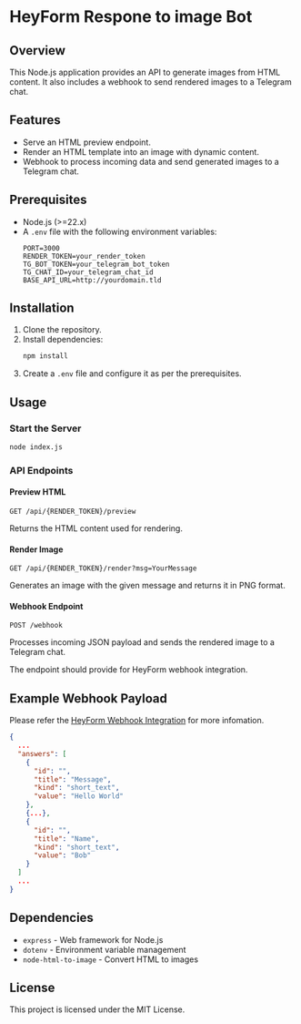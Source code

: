 # HeyForm Respone to image Bot

## Overview
This Node.js application provides an API to generate images from HTML content. It also includes a webhook to send rendered images to a Telegram chat.

## Features
- Serve an HTML preview endpoint.
- Render an HTML template into an image with dynamic content.
- Webhook to process incoming data and send generated images to a Telegram chat.

## Prerequisites
- Node.js (>=22.x)
- A `.env` file with the following environment variables:
  ```
  PORT=3000
  RENDER_TOKEN=your_render_token
  TG_BOT_TOKEN=your_telegram_bot_token
  TG_CHAT_ID=your_telegram_chat_id
  BASE_API_URL=http://yourdomain.tld
  ```

## Installation
1. Clone the repository.
2. Install dependencies:
   ```sh
   npm install
   ```
3. Create a `.env` file and configure it as per the prerequisites.

## Usage
### Start the Server
```sh
node index.js
```

### API Endpoints
#### Preview HTML
```
GET /api/{RENDER_TOKEN}/preview
```
Returns the HTML content used for rendering.

#### Render Image
```
GET /api/{RENDER_TOKEN}/render?msg=YourMessage
```
Generates an image with the given message and returns it in PNG format.

#### Webhook Endpoint
```
POST /webhook
```
Processes incoming JSON payload and sends the rendered image to a Telegram chat.

The endpoint should provide for HeyForm webhook integration.
## Example Webhook Payload
Please refer the [HeyForm Webhook Integration](https://docs.heyform.net/integrations/webhook) for more infomation.
```json
{
  ...
  "answers": [
    {
      "id": "",
      "title": "Message",
      "kind": "short_text",
      "value": "Hello World"
    },
    {...},
    {
      "id": "",
      "title": "Name",
      "kind": "short_text",
      "value": "Bob"
    }
  ]
  ...
}
```

## Dependencies
- `express` - Web framework for Node.js
- `dotenv` - Environment variable management
- `node-html-to-image` - Convert HTML to images

## License
This project is licensed under the MIT License.
